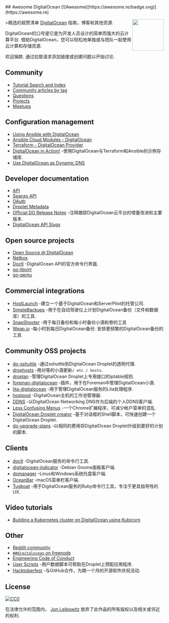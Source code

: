 <div class="github-widget" data-repo="jonleibowitz/awesome-digitalocean"></div>
<script async src="https://pagead2.googlesyndication.com/pagead/js/adsbygoogle.js"></script><ins class="adsbygoogle" style="display:block" data-ad-client="ca-pub-6890694312814945" data-ad-slot="5473692530" data-ad-format="auto"  data-full-width-responsive="true"></ins><script>(adsbygoogle = window.adsbygoogle || []).push({});</script>
## Awesome DigitalOcean [![Awesome](https://awesome.re/badge.svg)](https://awesome.re)

[<img src="https://raw.githubusercontent.com/jonleibowitz/awesome-digitalocean/master/media/DO_Logo.png" align="right" width="100">](https://www.digitalocean.com/)

&gt;精选的超赞清单 [DigitalOcean](https://www.digitalocean.com) 指南，博客和其他资源.

 DigitalOcean的口号是它是为开发人员设计的简单而强大的云计算平台. 借助DigitalOcean，您可以轻松地单独或与团队一起使用云计算和存储资源. 

欢迎捐款. 通过拉取请求添加链接或创建问题以开始讨论.





## Community

- [Tutorial Search and Index](https://www.digitalocean.com/community/tutorials)
- [Community articles by tag](https://www.digitalocean.com/community/tags)
- [Questions](https://www.digitalocean.com/community/questions)
- [Projects](https://www.digitalocean.com/community/projects)
- [Meetups](https://www.meetup.com/pro/digitalocean/)

## Configuration management

- [Using Ansible with DigitalOcean](https://the.binbashtheory.com/using-ansible-with-digitalocean/)
- [Ansible Cloud Modules - DigitalOcean](https://docs.ansible.com/ansible/latest/collections/community/digitalocean/index.html#plugins-in-community-digitalocean)
- [Terraform - DigitalOcean Provider](https://www.terraform.io/docs/providers/do/)
- [DigitalOcean in Action!](https://github.com/keinohguchi/do-in-action) -使用DigitalOcean与Terraform和Ansible的示例存储库.
- [Use DigitalOcean as Dynamic DNS](https://surdu.me/2019/07/28/digital-ocean-ddns.html)

## Developer documentation

- [API](https://developers.digitalocean.com/documentation/v2/)
- [Spaces API](https://developers.digitalocean.com/documentation/spaces/)
- [OAuth](https://developers.digitalocean.com/documentation/oauth/)
- [Droplet Metadata](https://developers.digitalocean.com/documentation/metadata/)
- [Official DO Release Notes](https://www.digitalocean.com/docs/release-notes/) -注释跟踪DigitalOcean云平台的增量改进和主要版本.
- [DigitalOcean API Slugs](https://slugs.do-api.dev/)

## Open source projects

- [Open Source @ DigitalOcean](https://developers.digitalocean.com/opensource/)
- [Netbox](https://github.com/digitalocean/netbox)
- [Doctl](https://github.com/digitalocean/doctl) -DigitalOcean API的官方命令行界面.
- [go-libvirt](https://github.com/digitalocean/go-libvirt)
- [go-qemu](https://github.com/digitalocean/go-qemu)

## Commercial integrations

- [HostLaunch](https://hostlaunch.io) -建立一个基于DigitalOcean和ServerPilot的托管公司.
- [SimpleBackups](https://simplebackups.io) -用于在自动驾驶仪上计划DigitalOcean备份（文件和数据库）的工具.
- [SnapShooter](https://snapshooter.io/daily-hourly-digital-ocean-backups/) -用于每日备份和每小时备份小滴和卷的工具
- [Weap.io](https://weap.io)  -每小时到每日DigitalOcean备份. 安排更频繁的DigitalOcean备份的工具

## Community OSS projects

- [do-sshuttle](https://github.com/f/do-sshuttle) -通过sshuttle到DigitalOcean Droplet的透明代理.
- [drophosts](https://github.com/qmx/drophosts) -用对等的小滴更新`/ etc / hosts`.
- [droplan](https://github.com/tam7t/droplan) -管理DigitalOcean Droplet上专用接口的iptable规则.
- [foreman-digitalocean](https://github.com/theforeman/foreman-digitalocean) -插件，用于在Foreman中管理DigitalOcean小滴.
- [lita-digitalocean](https://github.com/jimmycuadra/lita-digitalocean) -用于管理DigitalOcean服务的Lita处理程序.
- [hostpool](https://github.com/progrium/hostpool) -DigitalOcean主机的工作池管理器.
- [DDNS](https://github.com/skibish/ddns) -以DigitalOcean Networking DNS作为后端的个人DDNS客户端.
- [Less Confusing Menus](https://github.com/addpipe/Less-Confusing-Digital-Ocean-Menus) -一个Chrome扩展程序，可减少帐户菜单的混乱.
- [DigitalOcean Droplet creator](https://github.com/NicholasPCole/dodc) -基于对话框的Shell脚本，可快速创建一个DigitalOcean Droplet.
- [do-upgrade-plans](https://github.com/bjornjohansen/do-upgrade-plans) -以相同的费用将DigitalOcean Droplet升级到更好的计划的脚本.

## Clients

- [doctl](https://github.com/digitalocean/doctl) -DigitalOcean服务的命令行工具.
- [digitalocean-indicator](https://github.com/andrewsomething/digitalocean-indicator) -Debian Gnome面板客户端.
- [domanager](https://github.com/itohnobue/domanager) -Linux和Windows系统托盘客户端.
- [OceanBar](https://github.com/terhechte/OceanBar) -macOS菜单栏客户端.
- [Tugboat](https://github.com/pearkes/tugboat) -用于DigitalOcean服务的Ruby命令行工具，专注于更具指导性的UX.

## Video tutorials

- [Building a Kubernetes cluster on DigitalOcean using Kubicorn](https://www.youtube.com/watch?v=XpxgSZ3dspE)

## Other

- [Reddit community](https://www.reddit.com/r/digital_ocean/)
- [`##digitalocean` on freenode](https://webchat.freenode.net/)
- [Engineering Code of Conduct](https://github.com/digitalocean/engineering-code-of-conduct)
- [User Scripts](https://github.com/digitalocean/do_user_scripts) -用户数据脚本可帮助在Droplet上预配应用程序.
- [Hacktoberfest](https://hacktoberfest.digitalocean.com/) -与GitHub合作，为期一个月的开源软件庆祝活动.

## License

[![CC0](http://mirrors.creativecommons.org/presskit/buttons/88x31/svg/cc-zero.svg)](https://creativecommons.org/publicdomain/zero/1.0/)

在法律允许的范围内， [Jon Leibowitz](https://github.com/jonleibowitz) 放弃了此作品的所有版权以及相关或邻近的权利.
